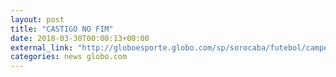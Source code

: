 ```yaml
---
layout: post
title: "CASTIGO NO FIM"
date: 2018-03-30T00:00:13+00:00
external_link: "http://globoesporte.globo.com/sp/sorocaba/futebol/campeonato-paulista/jogo/29-03-2018/mirassol-ponte-preta/"
categories: news globo.com
---
```

